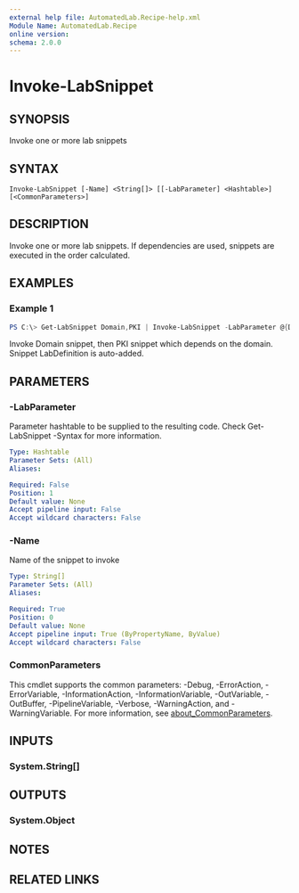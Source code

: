 ```yaml
---
external help file: AutomatedLab.Recipe-help.xml
Module Name: AutomatedLab.Recipe
online version:
schema: 2.0.0
---
```


# Invoke-LabSnippet

## SYNOPSIS
Invoke one or more lab snippets

## SYNTAX

```
Invoke-LabSnippet [-Name] <String[]> [[-LabParameter] <Hashtable>] [<CommonParameters>]
```

## DESCRIPTION
Invoke one or more lab snippets. If dependencies are used, snippets are executed
in the order calculated.

## EXAMPLES

### Example 1
```powershell
PS C:\> Get-LabSnippet Domain,PKI | Invoke-LabSnippet -LabParameter @{DomainName = 'contoso.com'; Name = 'Snippy'}
```

Invoke Domain snippet, then PKI snippet which depends on the domain.
Snippet LabDefinition is auto-added.

## PARAMETERS

### -LabParameter
Parameter hashtable to be supplied to the resulting code.
Check Get-LabSnippet -Syntax for more information.

```yaml
Type: Hashtable
Parameter Sets: (All)
Aliases:

Required: False
Position: 1
Default value: None
Accept pipeline input: False
Accept wildcard characters: False
```

### -Name
Name of the snippet to invoke

```yaml
Type: String[]
Parameter Sets: (All)
Aliases:

Required: True
Position: 0
Default value: None
Accept pipeline input: True (ByPropertyName, ByValue)
Accept wildcard characters: False
```

### CommonParameters
This cmdlet supports the common parameters: -Debug, -ErrorAction, -ErrorVariable, -InformationAction, -InformationVariable, -OutVariable, -OutBuffer, -PipelineVariable, -Verbose, -WarningAction, and -WarningVariable. For more information, see [about_CommonParameters](http://go.microsoft.com/fwlink/?LinkID=113216).

## INPUTS

### System.String[]

## OUTPUTS

### System.Object
## NOTES

## RELATED LINKS
